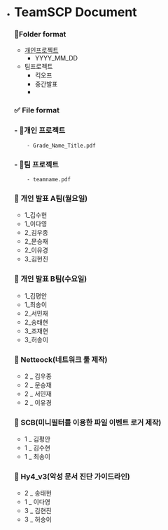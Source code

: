 - # TeamSCP Document


  ### 📁Folder format

  - [개인프로젝트](https://github.com/TeamSCP/2020_SummerVacation/tree/master/%EA%B0%9C%EC%9D%B8%20%ED%94%84%EB%A1%9C%EC%A0%9D%ED%8A%B8)
      - YYYY_MM_DD
  - 팀프로젝트
      - 킥오프
      - 중간발표
      - 

  ### ✅ File format

  ### - 📕개인 프로젝트
          - Grade_Name_Title.pdf 

  ### - 📕팀 프로젝트
          - teamname.pdf
          
  ### 📕 개인 발표 A팀(월요일)
  - 1_김수현
  - 1_이다영
  - 2_김우종
  - 2_문승재
  - 2_이유경
  - 3_김현진

  ### 📕 개인 발표 B팀(수요일)
  - 1_김평안
  - 1_최송이
  - 2_서민재
  - 2_송태현
  - 3_조재현
  - 3_허송이

  ### :orange_book: Netteock(네트워크 툴 제작)
  - 2 _ 김우종
  - 2 _ 문승재
  - 2 _ 서민재
  - 2 _ 이유경

  ### :orange_book: SCB(미니필터를 이용한 파일 이벤트 로거 제작)

  - 1 _ 김평안
  - 1 _ 김수현
  - 1 _ 최송이

  ### :orange_book: Hy4_v3(악성 문서 진단 가이드라인)

  - 2 _ 송태현
  - 1 _ 이다영
  - 3 _ 김현진
  - 3 _ 허송이
